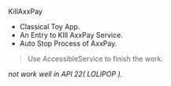 KillAxxPay

- Classical Toy App.
- An Entry to KIll AxxPay Service.
- Auto Stop Process of AxxPay.

> Use AccessibleService to finish the work.

*not work well in API 22( LOLIPOP ).*
